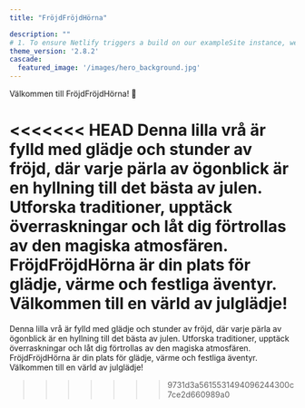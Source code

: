 ```yaml
---
title: "FröjdFröjdHörna"

description: ""
# 1. To ensure Netlify triggers a build on our exampleSite instance, we need to change a file in the exampleSite directory.
theme_version: '2.8.2'
cascade:
  featured_image: '/images/hero_background.jpg'
---
```

<style>
  body {
    background-image: url('/images/hero_background.jpg');
    background-size: cover;
  }
</style>
Välkommen till FröjdFröjdHörna! 🌟

<<<<<<< HEAD
Denna lilla vrå är fylld med glädje och stunder av fröjd, där varje pärla av ögonblick är en hyllning till det bästa av julen. Utforska traditioner, upptäck överraskningar och låt dig förtrollas av den magiska atmosfären. FröjdFröjdHörna är din plats för glädje, värme och festliga äventyr. Välkommen till en värld av julglädje!
=======
Denna lilla vrå är fylld med glädje och stunder av fröjd, där varje pärla av ögonblick är en hyllning till det bästa av julen. Utforska traditioner, upptäck överraskningar och låt dig förtrollas av den magiska atmosfären. FröjdFröjdHörna är din plats för glädje, värme och festliga äventyr. Välkommen till en värld av julglädje!
>>>>>>> 9731d3a5615531494096244300c7ce2d660989a0
